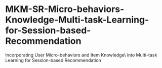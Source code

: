 # MKM-SR-Micro-behaviors-Knowledge-Multi-task-Learning-for-Session-based-Recommendation
Incorporating User Micro-behaviors and Item Knowledge\\ into Multi-task Learning for Session-based Recommendation
